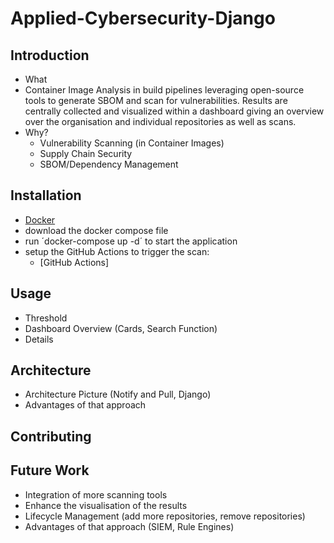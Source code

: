 # Applied-Cybersecurity-Django

## Introduction
- What
- Container Image Analysis in build pipelines leveraging open-source tools to generate SBOM and scan for vulnerabilities. Results are centrally collected and visualized within a dashboard giving an overview over the organisation and individual repositories as well as scans.
- Why?
    - Vulnerability Scanning (in Container Images)
    - Supply Chain Security
    - SBOM/Dependency Management

## Installation
- [Docker](https://www.docker.com/)
- download the docker compose file
- run ´docker-compose up -d´ to start the application
- setup the GitHub Actions to trigger the scan:
    - [GitHub Actions]

## Usage
- Threshold
- Dashboard Overview (Cards, Search Function)
- Details


## Architecture
- Architecture Picture (Notify and Pull, Django)
- Advantages of that approach

## Contributing

## Future Work
- Integration of more scanning tools
- Enhance the visualisation of the results
- Lifecycle Management (add more repositories, remove repositories)
- Advantages of that approach (SIEM, Rule Engines)
